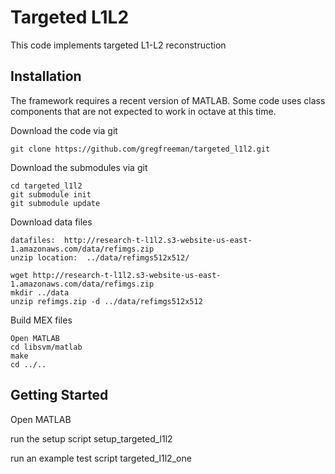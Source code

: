 Targeted L1L2  
====================================

This code implements targeted L1-L2 reconstruction

Installation
------------

The framework requires a recent version of MATLAB.  Some code uses class components that are not expected to work in octave at this time.

Download the code via git

    git clone https://github.com/gregfreeman/targeted_l1l2.git

Download the submodules via git

	cd targeted_l1l2
    git submodule init
    git submodule update

Download data files

	datafiles:  http://research-t-l1l2.s3-website-us-east-1.amazonaws.com/data/refimgs.zip 
	unzip location:  ../data/refimgs512x512/  	
	
	wget http://research-t-l1l2.s3-website-us-east-1.amazonaws.com/data/refimgs.zip
	mkdir ../data
	unzip refimgs.zip -d ../data/refimgs512x512

Build MEX files

	Open MATLAB
    cd libsvm/matlab
    make
    cd ../..
    


Getting Started
----------------

Open MATLAB

run the setup script
    setup_targeted_l1l2

run an example test script
    targeted_l1l2_one






